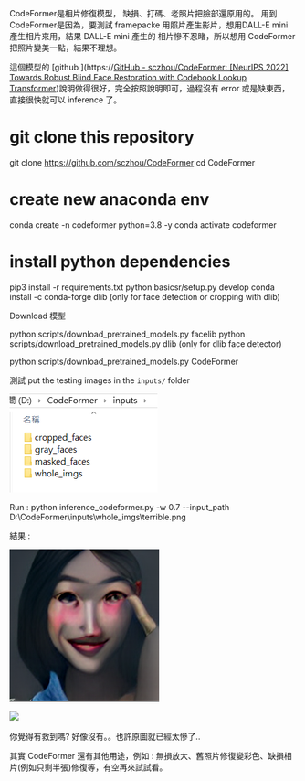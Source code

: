 CodeFormer是相片修復模型， 缺損、打碼、老照片把臉部還原用的。
用到 CodeFormer是因為，要測試 framepacke 用照片產生影片，想用DALL-E mini 產生相片來用，結果 DALL-E mini 產生的 相片慘不忍睹，所以想用 CodeFormer 把照片變美一點，結果不理想。

這個模型的 [github ](https://[GitHub - sczhou/CodeFormer: [NeurIPS 2022] Towards Robust Blind Face Restoration with Codebook Lookup Transformer](https://github.com/sczhou/CodeFormer))說明做得很好，完全按照說明即可，過程沒有 error 或是缺東西，直接很快就可以 inference 了。

# git clone this repository

git clone https://github.com/sczhou/CodeFormer
cd CodeFormer

# create new anaconda env

conda create -n codeformer python=3.8 -y
conda activate codeformer

# install python dependencies

pip3 install -r requirements.txt
python basicsr/setup.py develop
conda install -c conda-forge dlib (only for face detection or cropping with dlib)

Download 模型

python scripts/download_pretrained_models.py facelib
python scripts/download_pretrained_models.py dlib (only for dlib face detector)

python scripts/download_pretrained_models.py CodeFormer

測試
put the testing images in the `inputs/` folder

![](assets/20250430_151714_image.png)

Run :
python inference_codeformer.py -w 0.7 --input_path D:\CodeFormer\inputs\whole_imgs\terrible.png

結果 :

![](assets/20250430_152018_image.png)

![](assets/20250430_152109_image.png)

你覺得有救到嗎? 好像沒有。。也許原圖就已經太慘了..

其實 CodeFormer 還有其他用途，例如 : 無損放大、舊照片修復變彩色、缺損相片(例如只剩半張)修復等，有空再來試試看。
